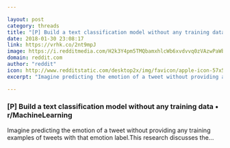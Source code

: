 ```yaml
---

layout: post
category: threads
title: "[P] Build a text classification model without any training data"
date: 2018-01-30 23:08:17
link: https://vrhk.co/2nt9mpJ
image: https://i.redditmedia.com/H2k3Y4pm5TMQbamxhlcWb6xvdvvq0zVAzwPaWbVYssg.jpg?w=320&s=9ce4771cb8285b76856dcd7c75d0fc70
domain: reddit.com
author: "reddit"
icon: http://www.redditstatic.com/desktop2x/img/favicon/apple-icon-57x57.png
excerpt: "Imagine predicting the emotion of a tweet without providing any training examples of tweets with that emotion label.This research discusses the..."

---
```


### [P] Build a text classification model without any training data • r/MachineLearning

Imagine predicting the emotion of a tweet without providing any training examples of tweets with that emotion label.This research discusses the...